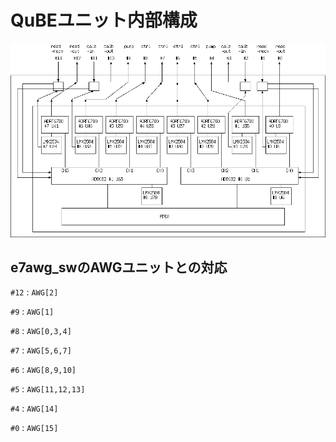 # QuBEユニット内部構成

![信号送受信フロー](unit.png)

## e7awg_swのAWGユニットとの対応

`#12`
:  `AWG[2]`

`#9`
:  `AWG[1]`

`#8`
:  `AWG[0,3,4]`

`#7`
:  `AWG[5,6,7]`

`#6`
:  `AWG[8,9,10]`

`#5`
:  `AWG[11,12,13]`

`#4`
:  `AWG[14]`

`#0`
:  `AWG[15]`

